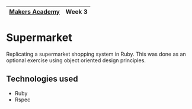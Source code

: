 | [Makers Academy](http://www.makersacademy.com) | Week 3 |
| ------ | ------ |

Supermarket
===========

Replicating a supermarket shopping system in Ruby.  This was done as an optional exercise using object oriented design principles.  

Technologies used
-----------------
- Ruby
- Rspec